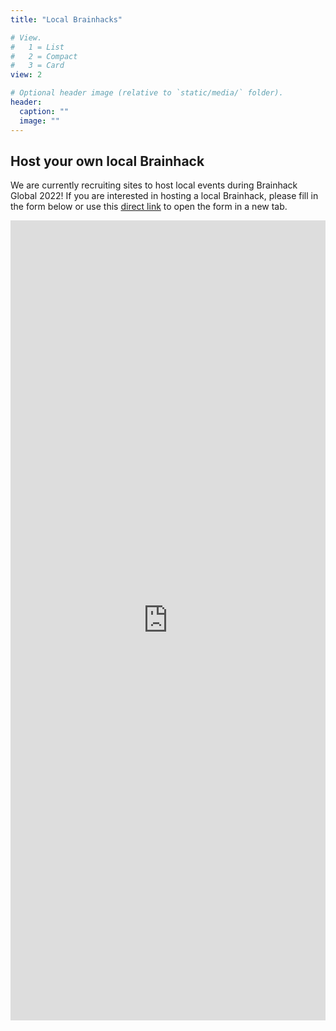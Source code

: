 ```yaml
---
title: "Local Brainhacks"

# View.
#   1 = List
#   2 = Compact
#   3 = Card
view: 2

# Optional header image (relative to `static/media/` folder).
header:
  caption: ""
  image: ""
---
```


## **Host your own local Brainhack**

We are currently recruiting sites to host local events during Brainhack Global
2022! If you are interested in hosting a local Brainhack, please fill in the
form below or use this [direct link](https://docs.google.com/forms/d/1l-wXql1hnhPmGo2PYEnpOEIAsou7nCz7FHJZPGo8hIE/viewform?edit_requested=true) to
open the form in a new tab.

<iframe
  class="pt-3"
  src="https://docs.google.com/forms/d/1l-wXql1hnhPmGo2PYEnpOEIAsou7nCz7FHJZPGo8hIE/viewform?edit_requested=true"
  width="100%"
  height="1280"
  frameborder="0"
  marginheight="0"
  marginwidth="0">Loading…
</iframe>

